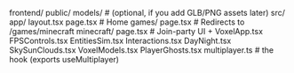 frontend/
  public/
    models/              # (optional, if you add GLB/PNG assets later)
  src/
    app/
      layout.tsx
      page.tsx           # Home
      games/
        page.tsx         # Redirects to /games/minecraft
        minecraft/
          page.tsx       # Join-party UI + <VoxelApp />
          VoxelApp.tsx
          FPSControls.tsx
          EntitiesSim.tsx
          Interactions.tsx
          DayNight.tsx
          SkySunClouds.tsx
          VoxelModels.tsx
          PlayerGhosts.tsx
          multiplayer.ts  # the hook (exports useMultiplayer)
